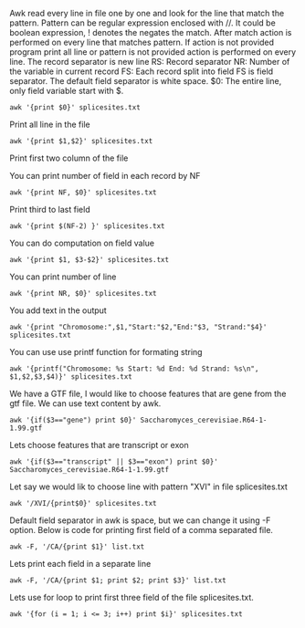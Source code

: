 Awk read every line in file one by one and look for the line that match the pattern. Pattern can be regular expression enclosed with //. It could be boolean expression, ! denotes the negates the match. 
After match action is performed on every line that matches pattern. If action is not provided program print all line or pattern is not provided action is performed on every line. 
The record separator is new line
RS: Record separator
NR: Number of the variable in current record
FS: Each record split into field FS is field separator. The default field separator is white space.
$0: The entire line, only field variable start with $.

```
awk '{print $0}' splicesites.txt
```
Print all line in the file

```
awk '{print $1,$2}' splicesites.txt
```
Print first two column of the file

You can print number of field in each record by NF
```
awk '{print NF, $0}' splicesites.txt
```
Print third to last field
```
awk '{print $(NF-2) }' splicesites.txt
```
You can do computation on field value
```
awk '{print $1, $3-$2}' splicesites.txt
```

You can print number of line
```
awk '{print NR, $0}' splicesites.txt
```

You add text in the output
```
awk '{print "Chromosome:",$1,"Start:"$2,"End:"$3, "Strand:"$4}' splicesites.txt
```

You can use use printf function for formating string
```
awk '{printf("Chromosome: %s Start: %d End: %d Strand: %s\n", $1,$2,$3,$4)}' splicesites.txt
```
We have a GTF file, I would like to choose features that are gene from the gtf file. We can use text content by awk.

```
awk '{if($3=="gene") print $0}' Saccharomyces_cerevisiae.R64-1-1.99.gtf
```
Lets choose features that are transcript or exon
```
awk '{if($3=="transcript" || $3=="exon") print $0}' Saccharomyces_cerevisiae.R64-1-1.99.gtf
```

Let say we would lik to choose line with pattern "XVI" in file splicesites.txt

```
awk '/XVI/{print$0}' splicesites.txt
```
Default field separator in awk is space, but we can change it using -F option. Below is code for printing first field of a comma separated file.

```
awk -F, '/CA/{print $1}' list.txt
```
Lets print each field in a separate line
```
awk -F, '/CA/{print $1; print $2; print $3}' list.txt
```
Lets use for loop to print first three field of the file splicesites.txt.
```
awk '{for (i = 1; i <= 3; i++) print $i}' splicesites.txt
```




